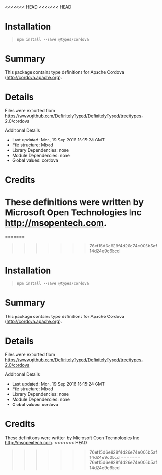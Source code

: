 <<<<<<< HEAD
<<<<<<< HEAD
# Installation
> `npm install --save @types/cordova`

# Summary
This package contains type definitions for Apache Cordova (http://cordova.apache.org).

# Details
Files were exported from https://www.github.com/DefinitelyTyped/DefinitelyTyped/tree/types-2.0/cordova

Additional Details
 * Last updated: Mon, 19 Sep 2016 16:15:24 GMT
 * File structure: Mixed
 * Library Dependencies: none
 * Module Dependencies: none
 * Global values: cordova

# Credits
These definitions were written by Microsoft Open Technologies Inc <http://msopentech.com>.
=======
=======
>>>>>>> 76ef15d6e828f4d26e74e005b5af14d24e9c6bcd
# Installation
> `npm install --save @types/cordova`

# Summary
This package contains type definitions for Apache Cordova (http://cordova.apache.org).

# Details
Files were exported from https://www.github.com/DefinitelyTyped/DefinitelyTyped/tree/types-2.0/cordova

Additional Details
 * Last updated: Mon, 19 Sep 2016 16:15:24 GMT
 * File structure: Mixed
 * Library Dependencies: none
 * Module Dependencies: none
 * Global values: cordova

# Credits
These definitions were written by Microsoft Open Technologies Inc <http://msopentech.com>.
<<<<<<< HEAD
>>>>>>> 76ef15d6e828f4d26e74e005b5af14d24e9c6bcd
=======
>>>>>>> 76ef15d6e828f4d26e74e005b5af14d24e9c6bcd
